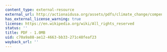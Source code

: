 ```yaml
---
content_type: external-resource
external_url: http://actionaidusa.org/assets/pdfs/climate_change/compensating_for_climate_change.pdf
has_external_license_warning: true
license: https://en.wikipedia.org/wiki/All_rights_reserved
status: ''
title: PDF - 1.0MB
uid: c70a9a88-ae12-4663-bb33-271c48feaf23
wayback_url: ''
---
```

